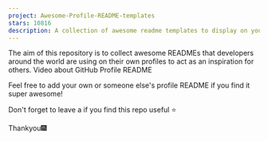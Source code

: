 ```yaml
---
project: Awesome-Profile-README-templates
stars: 10816
description: A collection of awesome readme templates to display on your profile
---
```


The aim of this repository is to collect awesome READMEs that developers around the world are using on their own profiles to act as an inspiration for others. Video about GitHub Profile README

Feel free to add your own or someone else's profile README if you find it super awesome!

Don't forget to leave a if you find this repo useful ⭐

Thankyou🎆
